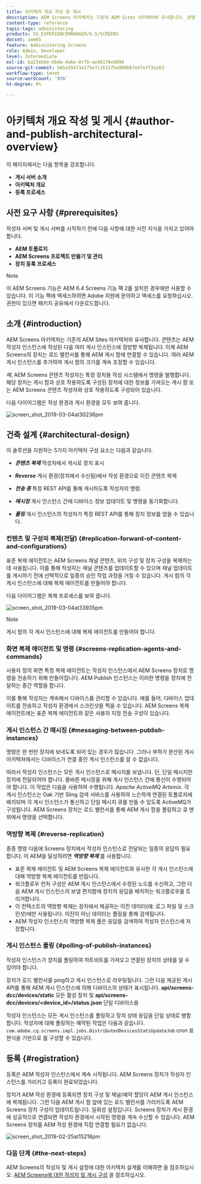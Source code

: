 ```yaml
---
title: 아키텍처 개요 작성 및 게시
description: AEM Screens 아키텍처는 기존의 AEM Sites 아키텍처와 유사합니다. 콘텐츠는 AEM 작성자 인스턴스에 작성된 다음 여러 게시 인스턴스에 정방향 복제됩니다.
content-type: reference
topic-tags: administering
products: SG_EXPERIENCEMANAGER/6.5/SCREENS
docset: aem65
feature: Administering Screens
role: Admin, Developer
level: Intermediate
exl-id: ba23eb8e-bbde-4a6e-8cfb-ae98176ed890
source-git-commit: b65e59473e175e7c1b31fba900bb7e47eff3a263
workflow-type: tm+mt
source-wordcount: '976'
ht-degree: 0%

---
```


# 아키텍처 개요 작성 및 게시 {#author-and-publish-architectural-overview}

이 페이지에서는 다음 항목을 강조합니다.

* **게시 서버 소개**
* **아키텍처 개요**
* **등록 프로세스**

## 사전 요구 사항 {#prerequisites}

작성자 서버 및 게시 서버를 시작하기 전에 다음 사항에 대한 사전 지식을 가지고 있어야 합니다.

* **AEM 토폴로지**
* **AEM Screens 프로젝트 만들기 및 관리**
* **장치 등록 프로세스**

>[!NOTE]
>
>이 AEM Screens 기능은 AEM 6.4 Screens 기능 팩 2를 설치한 경우에만 사용할 수 있습니다. 이 기능 팩에 액세스하려면 Adobe 지원에 문의하고 액세스를 요청하십시오. 권한이 있으면 패키지 공유에서 다운로드합니다.

## 소개 {#introduction}

AEM Screens 아키텍처는 기존의 AEM Sites 아키텍처와 유사합니다. 콘텐츠는 AEM 작성자 인스턴스에 작성된 다음 여러 게시 인스턴스에 정방향 복제됩니다. 이제 AEM Screens의 장치는 로드 밸런서를 통해 AEM 게시 팜에 연결할 수 있습니다. 여러 AEM 게시 인스턴스를 추가하여 게시 팜의 크기를 계속 조정할 수 있습니다.

*예*, AEM Screens 콘텐츠 작성자는 특정 장치용 작성 시스템에서 명령을 발행합니다. 해당 장치는 게시 팜과 상호 작용하도록 구성된 장치에 대한 정보를 가져오는 게시 팜 또는 AEM Screens 콘텐츠 작성자와 상호 작용하도록 구성되어 있습니다.

다음 다이어그램은 작성 환경과 게시 환경을 모두 보여 줍니다.

![screen_shot_2019-03-04at30236pm](assets/screen_shot_2019-03-04at30236pm.png)

## 건축 설계 {#architectural-design}

이 솔루션을 지원하는 5가지 아키텍처 구성 요소는 다음과 같습니다.

* ***콘텐츠 복제*** 작성자에서 게시로 장치 표시

* ***Reverse*** 게시 환경(장치에서 수신됨)에서 작성 환경으로 이진 콘텐츠 복제
* ***전송 중*** 특정 REST API를 통해 게시하도록 작성자의 명령.
* ***메시징*** 게시 인스턴스 간에 디바이스 정보 업데이트 및 명령을 동기화합니다.
* ***폴링*** 게시 인스턴스의 작성자가 특정 REST API를 통해 장치 정보를 얻을 수 있습니다.

### 컨텐츠 및 구성의 복제(전달)  {#replication-forward-of-content-and-configurations}

표준 복제 에이전트는 AEM Screens 채널 콘텐츠, 위치 구성 및 장치 구성을 복제하는 데 사용됩니다. 이를 통해 작성자는 채널 콘텐츠를 업데이트할 수 있으며 채널 업데이트를 게시하기 전에 선택적으로 일종의 승인 작업 과정을 거칠 수 있습니다. 게시 팜의 각 게시 인스턴스에 대해 복제 에이전트를 만들어야 합니다.

다음 다이어그램은 복제 프로세스를 보여 줍니다.

![screen_shot_2019-03-04at33935pm](assets/screen_shot_2019-03-04at33935pm.png)

>[!NOTE]
>
>게시 팜의 각 게시 인스턴스에 대해 복제 에이전트를 만들어야 합니다.

### 화면 복제 에이전트 및 명령  {#screens-replication-agents-and-commands}

사용자 정의 화면 특정 복제 에이전트는 작성자 인스턴스에서 AEM Screens 장치로 명령을 전송하기 위해 만들어집니다. AEM Publish 인스턴스는 이러한 명령을 장치에 전달하는 중간 역할을 합니다.

이를 통해 작성자는 계속해서 디바이스를 관리할 수 있습니다. 예를 들어, 디바이스 업데이트를 전송하고 작성자 환경에서 스크린샷을 찍을 수 있습니다. AEM Screens 복제 에이전트에는 표준 복제 에이전트와 같은 사용자 지정 전송 구성이 있습니다.

### 게시 인스턴스 간 메시징  {#messaging-between-publish-instances}

명령은 한 번만 장치에 보내도록 되어 있는 경우가 많습니다. 그러나 부하가 분산된 게시 아키텍처에서는 디바이스가 연결 중인 게시 인스턴스를 알 수 없습니다.

따라서 작성자 인스턴스는 모든 게시 인스턴스로 메시지를 보냅니다. 단, 단일 메시지만 장치에 전달되어야 합니다. 올바른 메시징을 위해 게시 인스턴스 간에 통신이 수행되어야 합니다. 이 작업은 다음을 사용하여 수행됩니다. *Apache ActiveMQ Artemis*. 각 게시 인스턴스는 Oak 기반 Sling 검색 서비스를 사용하여 느슨하게 연결된 토폴로지에 배치되며 각 게시 인스턴스가 통신하고 단일 메시지 큐를 만들 수 있도록 ActiveMQ가 구성됩니다. AEM Screens 장치는 로드 밸런서를 통해 AEM 게시 팜을 폴링하고 큐 맨 위에서 명령을 선택합니다.

### 역방향 복제 {#reverse-replication}

종종 명령 다음에 Screens 장치에서 작성자 인스턴스로 전달되는 일종의 응답이 필요합니다. 이 AEM을 달성하려면 ***역방향 복제*** 를 사용합니다.

* 표준 복제 에이전트 및 AEM Screens 복제 에이전트와 유사한 각 게시 인스턴스에 대해 역방향 복제 에이전트를 만듭니다.
* 워크플로우 런처 구성은 AEM 게시 인스턴스에서 수정된 노드를 수신하고, 그런 다음 AEM 게시 인스턴스의 보낼 편지함에 장치의 응답을 배치하는 워크플로우를 트리거합니다.
* 이 컨텍스트의 역방향 복제는 장치에서 제공하는 이진 데이터(예: 로그 파일 및 스크린샷)에만 사용됩니다. 이진이 아닌 데이터는 폴링을 통해 검색됩니다.
* AEM 작성자 인스턴스의 역방향 복제 폴은 응답을 검색하여 작성자 인스턴스에 저장합니다.

### 게시 인스턴스 폴링  {#polling-of-publish-instances}

작성자 인스턴스가 장치를 폴링하여 하트비트를 가져오고 연결된 장치의 상태를 알 수 있어야 합니다.

장치가 로드 밸런서를 ping하고 게시 인스턴스로 라우팅됩니다. 그런 다음 제공된 게시 API를 통해 AEM 게시 인스턴스에 의해 디바이스의 상태가 표시됩니다. **api/screens-dcc/devices/static** 모든 활성 장치 및 **api/screens-dcc/devices/&lt;device_id>/status.json** 단일 디바이스용

작성자 인스턴스는 모든 게시 인스턴스를 폴링하고 장치 상태 응답을 단일 상태로 병합합니다. 작성자에 대해 폴링하는 예약된 작업은 다음과 같습니다. `com.adobe.cq.screens.impl.jobs.DistributedDevicesStatiUpdateJob` cron 표현식을 기반으로 를 구성할 수 있습니다.

## 등록 {#registration}

등록은 AEM 작성자 인스턴스에서 계속 시작됩니다. AEM Screens 장치가 작성자 인스턴스를 가리키고 등록이 완료되었습니다.

장치가 AEM 작성 환경에 등록되면 장치 구성 및 채널/예약 할당이 AEM 게시 인스턴스에 복제됩니다. 그런 다음 AEM 게시 팜 앞에 있는 로드 밸런서를 가리키도록 AEM Screens 장치 구성이 업데이트됩니다. 일회성 설정입니다. Screens 장치가 게시 환경에 성공적으로 연결되면 작성자 환경에서 시작된 명령을 계속 수신할 수 있습니다. AEM Screens 장치를 AEM 작성 환경에 직접 연결할 필요가 없습니다.

![screen_shot_2019-02-25at15218pm](assets/screen_shot_2019-02-25at15218pm.png)

### 다음 단계 {#the-next-steps}

AEM Screens의 작성자 및 게시 설정에 대한 아키텍처 설계를 이해하면 을 참조하십시오. [AEM Screens에 대한 작성자 및 게시 구성](author-and-publish.md) 을 참조하십시오.
